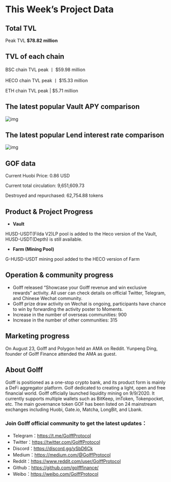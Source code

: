 # This Week’s Project Data

## **Total TVL**

Peak TVL **$78.82 million**

## **TVL of each chain**

BSC chain TVL peak 丨 $59.98 million

HECO chain TVL peak 丨 $15.33 million

ETH chain TVL peak | $5.71 million

## The latest popular Vault APY comparison

![img](https://miro.medium.com/max/1050/0*AhRcwQl_zqUVcjtY)

## The latest popular Lend interest rate comparison

![img](https://miro.medium.com/max/1050/0*AVy6Qfr67wNHKCqU)

## **GOF data**

Current Huobi Price: 0.86 USD

Current total circulation: 9,651,609.73

Destroyed and repurchased: 62,754.88 tokens

## Product & Project Progress

- **Vault**

HUSD-USDT(Filda V2)LP pool is added to the Heco version of the Vault, HUSD-USDT(Depth) is still available.

- **Farm (Mining Pool)**

G-HUSD-USDT mining pool added to the HECO version of Farm

## Operation & community progress

- Golff released “Showcase your Golff revenue and win exclusive rewards” activity. All user can check details on official Twitter, Telegram, and Chinese Wechat community.
- Golff prize draw activity on Wechat is ongoing, participants have chance to win by forwarding the activity poster to Moments.
- Increase in the number of overseas communities: 900
- Increase in the number of other communities: 315

## Marketing progress

On August 23, Golff and Polygon held an AMA on Reddit. Yunpeng Ding, founder of Golff Finance attended the AMA as guest.

## About Golff

Golff is positioned as a one-stop crypto bank, and its product form is mainly a DeFi aggregator platform. Golf dedicated to creating a light, open and free financial world. Golff officially launched liquidity mining on 9/9/2020. It currently supports multiple wallets such as BitKeep, imToken, Tokenpocket, etc. The main governance token GOF has been listed on 24 mainstream exchanges including Huobi, Gate.io, Matcha, LongBit, and Lbank.

### **Join Golff official community to get the latest updates：**

- Telegram：https://t.me/GolffProtocol
- Twitter：https://twitter.com/GolffProtocol
- Discord：https://discord.gg/ySbD6Ck
- Medium：https://medium.com/@GolffProtocol
- Reddit：https://www.reddit.com/user/GolffProtocol
- Github：https://github.com/golfffinance/
- Weibo：https://weibo.com/GolffProtocol